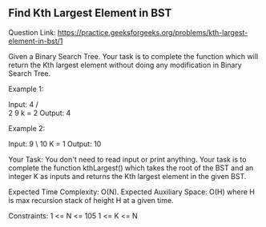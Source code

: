 ## Find Kth Largest Element in BST

Question Link: https://practice.geeksforgeeks.org/problems/kth-largest-element-in-bst/1

Given a Binary Search Tree. Your task is to complete the function which will return the Kth largest element without doing any modification in Binary Search Tree.


Example 1:

Input:
      4
    /   \
   2     9
k = 2 
Output: 4

Example 2:

Input:
       9
        \ 
          10
K = 1
Output: 10

Your Task:
You don't need to read input or print anything. Your task is to complete the function kthLargest() which takes the root of the BST and an integer K as inputs and returns the Kth largest element in the given BST.

Expected Time Complexity: O(N).
Expected Auxiliary Space: O(H) where H is max recursion stack of height H at a given time.

Constraints:
1 <= N <= 105
1 <= K <= N